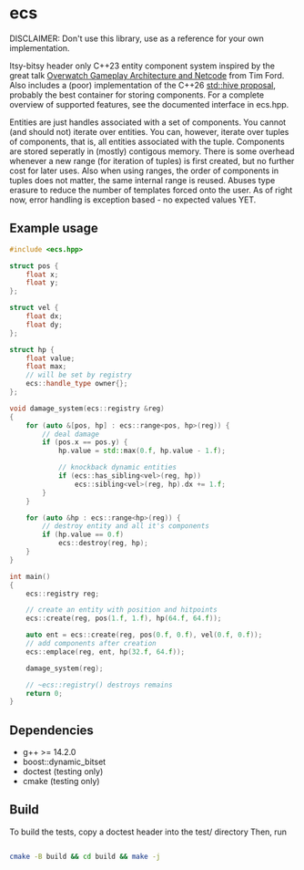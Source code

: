 # ecs

DISCLAIMER: Don't use this library, use as a reference for your own implementation.

Itsy-bitsy header only C++23 entity component system inspired by the great talk [Overwatch Gameplay Architecture and Netcode](https://www.youtube.com/watch?v=W3aieHjyNvw) from Tim Ford.
Also includes a (poor) implementation of the C++26 [std::hive proposal](https://www.open-std.org/jtc1/sc22/wg21/docs/papers/2023/p0447r22.html), probably the best container for storing components.
For a complete overview of supported features, see the documented interface in ecs.hpp.

Entities are just handles associated with a set of components.
You cannot (and should not) iterate over entities.
You can, however, iterate over tuples of components, that is, all entities associated with the tuple.
Components are stored seperatly in (mostly) contigous memory.
There is some overhead whenever a new range (for iteration of tuples) is first created, but no further cost for later uses.
Also when using ranges, the order of components in tuples does not matter, the same internal range is reused.
Abuses type erasure to reduce the number of templates forced onto the user. As of right now, error handling is exception based - no expected values YET.

## Example usage

```c++
#include <ecs.hpp>

struct pos {
    float x;
    float y;
};

struct vel {
    float dx;
    float dy;
};

struct hp {
    float value;
    float max;
    // will be set by registry
    ecs::handle_type owner{};
};

void damage_system(ecs::registry &reg)
{
    for (auto &[pos, hp] : ecs::range<pos, hp>(reg)) {
        // deal damage
        if (pos.x == pos.y) {
            hp.value = std::max(0.f, hp.value - 1.f);

            // knockback dynamic entities
            if (ecs::has_sibling<vel>(reg, hp))
                ecs::sibling<vel>(reg, hp).dx += 1.f;
        }
    }

    for (auto &hp : ecs::range<hp>(reg)) {
        // destroy entity and all it's components
        if (hp.value == 0.f)
            ecs::destroy(reg, hp);
    }
}

int main()
{
    ecs::registry reg;

    // create an entity with position and hitpoints
    ecs::create(reg, pos(1.f, 1.f), hp(64.f, 64.f));

    auto ent = ecs::create(reg, pos(0.f, 0.f), vel(0.f, 0.f));
    // add components after creation
    ecs::emplace(reg, ent, hp(32.f, 64.f));

    damage_system(reg);

    // ~ecs::registry() destroys remains
    return 0;
}

```

## Dependencies
* g++ >= 14.2.0
* boost::dynamic_bitset
* doctest (testing only)
* cmake (testing only)

## Build
To build the tests, copy a doctest header into the test/ directory
Then, run
```bash

cmake -B build && cd build && make -j

```

